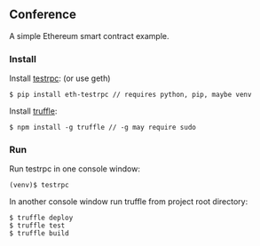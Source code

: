 ## Conference

A simple Ethereum smart contract example.


### Install

Install [testrpc](https://github.com/consensys/eth-testrpc): (or use geth)

```
$ pip install eth-testrpc // requires python, pip, maybe venv
```

Install [truffle](https://github.com/consensys/truffle):

```
$ npm install -g truffle // -g may require sudo
```

### Run

Run testrpc in one console window:

```
(venv)$ testrpc
```
In another console window run truffle from project root directory:

```
$ truffle deploy
$ truffle test
$ truffle build
```

